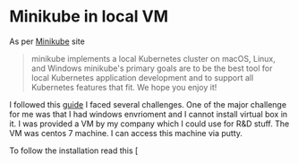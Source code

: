 # Minikube in local VM
As per [Minikube](https://github.com/kubernetes/minikube) site
 > minikube implements a local Kubernetes cluster on macOS, Linux, and Windows minikube's primary goals are to be the best tool for local Kubernetes application development and to support all Kubernetes features that fit. We hope you enjoy it!
 
I followed this [guide](https://kubernetes.io/docs/tasks/tools/install-minikube/)
I faced several challenges. One of the major challenge for me was that I had windows envrioment and I cannot install virtual box in it. I was provided a VM by my company which I could use for R&D stuff. The VM was centos 7 machine. I can access this machine via putty.

To follow the installation read this [
